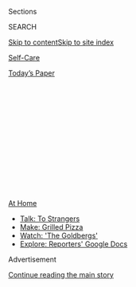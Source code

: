 <div id="app">

<div>

<div>

<div>

<div class="NYTAppHideMasthead css-1q2w90k e1suatyy0">

<div class="section css-ui9rw0 e1suatyy2">

<div class="css-eph4ug er09x8g0">

<div class="css-6n7j50">

</div>

<span class="css-1dv1kvn">Sections</span>

<div class="css-10488qs">

<span class="css-1dv1kvn">SEARCH</span>

</div>

[Skip to content](#site-content)[Skip to site
index](#site-index)

</div>

<div id="masthead-section-label" class="css-1wr3we4 eaxe0e00">

[Self-Care](https://www.nytimes.com/section/style/self-care/)

</div>

<div class="css-10698na e1huz5gh0">

</div>

</div>

<div id="masthead-bar-one" class="section hasLinks css-15hmgas e1csuq9d3">

<div class="css-uqyvli e1csuq9d0">

</div>

<div class="css-1uqjmks e1csuq9d1">

</div>

<div class="css-9e9ivx">

[](https://myaccount.nytimes.com/auth/login?response_type=cookie&client_id=vi)

</div>

<div class="css-1bvtpon e1csuq9d2">

[Today’s
Paper](https://www.nytimes.com/section/todayspaper)

</div>

</div>

</div>

</div>

<div data-aria-hidden="false">

<div id="site-content" data-role="main">

<div>

<div class="css-1aor85t" style="opacity:0.000000001;z-index:-1;visibility:hidden">

<div class="css-1hqnpie">

<div class="css-epjblv">

<span class="css-17xtcya">[Self-Care](/section/style/self-care/)</span><span class="css-x15j1o">|</span><span class="css-fwqvlz">Clickety
Clack, Press-On Nails Are
Back</span>

</div>

<div class="css-k008qs">

<div class="css-1iwv8en">

<span class="css-18z7m18"></span>

<div>

</div>

</div>

<span class="css-1n6z4y">https://nyti.ms/3k5jJwB</span>

<div class="css-1705lsu">

<div class="css-4xjgmj">

<div class="css-4skfbu" data-role="toolbar" data-aria-label="Social Media Share buttons, Save button, and Comments Panel with current comment count" data-testid="share-tools">

  - 
  - 
  - 
  - 
    
    <div class="css-6n7j50">
    
    </div>

  - 

</div>

</div>

</div>

</div>

</div>

</div>

<div id="NYT_TOP_BANNER_REGION" class="css-13pd83m">

<div>

<div id="maps-athome-menu" class="section interactive-content interactive-size-medium css-1edisqu">

<div class="css-17ih8de interactive-body">

<div class="at-home-nav__innerContainer">

<div class="at-home-nav__title">

[At
Home](https://www.nytimes.com/spotlight/at-home?action=click&pgtype=Article&state=default&region=TOP_BANNER&context=at_home_menu)

</div>

  - [Talk: To
    Strangers](https://www.nytimes.com/2020/08/03/well/family/the-benefits-of-talking-to-strangers.html?action=click&pgtype=Article&state=default&region=TOP_BANNER&context=at_home_menu)
  - [Make: Grilled
    Pizza](https://www.nytimes.com/2020/08/01/at-home/coronavirus-make-pizza-on-a-grill.html?action=click&pgtype=Article&state=default&region=TOP_BANNER&context=at_home_menu)
  - [Watch: 'The
    Goldbergs'](https://www.nytimes.com/2020/07/31/arts/television/goldbergs-abc-stream.html?action=click&pgtype=Article&state=default&region=TOP_BANNER&context=at_home_menu)
  - [Explore: Reporters' Google
    Docs](https://www.nytimes.com/interactive/2020/at-home/even-more-reporters-editors-diaries-lists-recommendations.html?action=click&pgtype=Article&state=default&region=TOP_BANNER&context=at_home_menu)

</div>

</div>

</div>

</div>

</div>

<div id="top-wrapper" class="css-1sy8kpn">

<div id="top-slug" class="css-l9onyx">

Advertisement

</div>

[Continue reading the main
story](#after-top)

<div class="ad top-wrapper" style="text-align:center;height:100%;display:block;min-height:250px">

<div id="top" class="place-ad" data-position="top" data-size-key="top">

</div>

</div>

<div id="after-top">

</div>

</div>

<div>

<div id="sponsor-wrapper" class="css-1hyfx7x">

<div id="sponsor-slug" class="css-19vbshk">

Supported by

</div>

[Continue reading the main
story](#after-sponsor)

<div id="sponsor" class="ad sponsor-wrapper" style="text-align:center;height:100%;display:block">

</div>

<div id="after-sponsor">

</div>

</div>

<div class="css-186x18t">

</div>

<div class="css-1vkm6nb ehdk2mb0">

# Clickety Clack, Press-On Nails Are Back

</div>

The onetime ’80s mass-market cheapie has gotten an artisanal upgrade —
just in time for quarantine home manicures.

<div class="css-79elbk" data-testid="photoviewer-wrapper">

<div class="css-z3e15g" data-testid="photoviewer-wrapper-hidden">

</div>

<div class="css-1a48zt4 ehw59r15" data-testid="photoviewer-children">

![<span class="css-16f3y1r e13ogyst0" data-aria-hidden="true">Flower
power: A customer receives fancy press-on nails at the Vanity Projects
salon in
Manhattan. </span><span class="css-cnj6d5 e1z0qqy90" itemprop="copyrightHolder"><span class="css-1ly73wi e1tej78p0">Credit...</span><span><span>Caroline
Tompkins for The New York
Times</span></span></span>](https://static01.nyt.com/images/2020/08/06/fashion/04PRESSONNAILS4/merlin_175247874_7c5f95ca-9e44-470b-8231-2ad3e2b6e01a-articleLarge.jpg?quality=75&auto=webp&disable=upscale)

</div>

</div>

<div class="css-18e8msd">

<div class="css-vp77d3 epjyd6m0">

<div class="css-1baulvz">

By <span class="css-1baulvz last-byline" itemprop="name">Jackie
Snow</span>

</div>

</div>

  - 
    
    <div class="css-ld3wwf e16638kd2">
    
    Aug. 4,
    2020
    
    </div>

  - 
    
    <div class="css-4xjgmj">
    
    <div class="css-d8bdto" data-role="toolbar" data-aria-label="Social Media Share buttons, Save button, and Comments Panel with current comment count" data-testid="share-tools">
    
      - 
      - 
      - 
      - 
        
        <div class="css-6n7j50">
        
        </div>
    
      - 
    
    </div>
    
    </div>

</div>

</div>

<div class="section meteredContent css-1r7ky0e" name="articleBody" itemprop="articleBody">

<div class="css-1fanzo5 StoryBodyCompanionColumn">

<div class="css-53u6y8">

Yewande Moore used to get an acrylic overlay with a gel-polish manicure
every couple of weeks before coronavirus hit. But when Ohio, where she
lives in Athens, shut down salons, she went to Walmart to get tools to
take her nails off, not knowing when she could get them done again.

There, taking a look at the press-on nails in the beauty aisle, Ms.
Moore, 32, who works with student leaders at a nearby university, had an
idea.

“I love doing my nails so much,” she said. “I’m going to offer it to
other people.”

Ms. Moore took her stimulus check and invested in supplies to start a
press-on nail business. After painting some sets and building a website,
she introduced [Nail Candy](https://nailcandypressons.squarespace.com/)
to the world on June 2 and said she has sold about 125 nail sets. While
some customers seem to be pros at putting on press-ons, she gets plenty
of questions about how to put them on correctly.

“There are a lot of people trying it for the first time who probably
never would have tried it before,” she said.

</div>

</div>

<div class="css-1fanzo5 StoryBodyCompanionColumn">

<div class="css-53u6y8">

Along with other nonessential businesses, nail salons closed across the
country when the first stay-at-home orders came down in March. It left
nail salon workers out of work and people that are used to having their
nails done without access to a cherished grooming ritual.

Press-on nails last had a big moment in the clickety-clack-typewriter
1980s, with ads from a brand called Lee (“easy on, easy off”).

</div>

</div>

<div class="css-cfo9c3">

</div>

<div class="css-1fanzo5 StoryBodyCompanionColumn">

<div class="css-53u6y8">

Now, more salons, independent creators and customers are selling
press-on nails as a way to still have nice-looking manicures in the era
of social distancing. The nails can cost as little as $8 from a retailer
to at least $160 for a customized set with [Frida Kahlo-inspired
art](https://www.etsy.com/listing/788328318/unique-frida-kahlo-inspired-nails-luxury?ref=shop_home_active_1&frs=1).

</div>

</div>

<div class="css-1fanzo5 StoryBodyCompanionColumn">

<div class="css-53u6y8">

It’s usually cheaper than a salon, where a set of acrylics, as they’re
known there, can cost from $60 to more than $200 for custom art, and
that doesn’t include a tip. Press-ons may fall off more than acrylics
put on in a salon, but kits usually send enough glue to reattach any
errant nail.

</div>

</div>

<div class="css-79elbk" data-testid="photoviewer-wrapper">

<div class="css-z3e15g" data-testid="photoviewer-wrapper-hidden">

</div>

<div class="css-1a48zt4 ehw59r15" data-testid="photoviewer-children">

![<span class="css-16f3y1r e13ogyst0" data-aria-hidden="true">Gold
fingers: Vanity Projects’ press-on nail sets for home
use.</span><span class="css-cnj6d5 e1z0qqy90" itemprop="copyrightHolder"><span class="css-1ly73wi e1tej78p0">Credit...</span><span>Caroline
Tompkins for The New York
Times</span></span>](https://static01.nyt.com/images/2020/08/04/fashion/04PRESSONNAILS2/merlin_175247919_f7784e0d-dbcd-4a35-9f13-f2c7074b6c76-articleLarge.jpg?quality=75&auto=webp&disable=upscale)

</div>

</div>

<div class="css-1fanzo5 StoryBodyCompanionColumn">

<div class="css-53u6y8">

Even as states open back up, safety is still a concern for some
costumers. Charlotte Brubeck, a laid-off restaurant worker in Boynton
Beach, Fla., was getting her nails done regularly in a salon, with
press-ons something she’d do for specific outfits on occasions like
Halloween.

Ms. Brubeck, 26, turned to press-ons while the salons were closed but
doesn’t plan to go back, even though her local spot has been open for a
few weeks. Despite the fact that press-ons aren’t as durable as her
normal style, she said it’s worth it.

“I spend about $7 to $8 on a box of press-ons versus $35-plus on a fresh
manicure, and I don’t have to leave my house,” Ms. Brubeck said. “During
a health pandemic when most people are out of work and need to stay
home, that to me is all the info you need to see how much better
press-ons are than a salon manicure.”

Vanity Projects, which has salons in New York and Miami, hadn’t sold
press-ons before the pandemic until its owner Rita Pinto started paying
her workers to paint sets in May. The salons advertised them on
Instagram and has sold 200 sets, also called tips, which Ms. Pinto, 45,
said has helped keep the company in business.

“The tips have been a saving grace,” she said.

During previous periods of economic uncertainty, the beauty sector has
historically seen an increase in sales of small luxury purchases in what
was named by Leonard Lauder the “lipstick effect.” These little
indulgences can make people feel better without blowing a budget.

</div>

</div>

<div class="css-1fanzo5 StoryBodyCompanionColumn">

<div class="css-53u6y8">

This crisis is different than past recessions, however, with people
quarantining and with fewer occasions to dress up. It has left salons
scrambling for ideas.

“We aren’t pandemic-proof, but we are recession-proof,” Ms. Pinto
said.

</div>

</div>

<div class="css-79elbk" data-testid="photoviewer-wrapper">

<div class="css-z3e15g" data-testid="photoviewer-wrapper-hidden">

</div>

<div class="css-1a48zt4 ehw59r15" data-testid="photoviewer-children">

<div class="css-1xdhyk6 erfvjey0">

<span class="css-1ly73wi e1tej78p0">Image</span>

<div class="css-zjzyr8">

<div data-testid="lazyimage-container" style="height:257.77777777777777px">

</div>

</div>

</div>

<span class="css-16f3y1r e13ogyst0" data-aria-hidden="true">Social-distancing
butterfly: blue and black design on shiny beige
nails.</span><span class="css-cnj6d5 e1z0qqy90" itemprop="copyrightHolder"><span class="css-1ly73wi e1tej78p0">Credit...</span><span>Caroline
Tompkins for The New York Times</span></span>

</div>

</div>

<div class="css-1fanzo5 StoryBodyCompanionColumn">

<div class="css-53u6y8">

Fortunately, press-on nails have gotten nicer in the last decade, with
most sets lasting two to three weeks and coming in different shapes and
lengths. Before the pandemic, [Jennifer
Lopez](https://www.instyle.com/beauty/nails/best-press-on-nails-tips-jennifer-lopez-manicurist)
and [Alexandria
Ocasio-Cortez](https://www.allure.com/story/alexandria-ocasio-cortez-impress-press-on-manicure-amtrak)
had worn press-ons, with [Ariana
Grande](https://www.allure.com/story/ariana-grande-milky-press-on-nails)
and
[Chrissy](https://www.allure.com/story/chrissy-teigen-press-on-nails-at-home)Teigen
joining them over the last few months. Influencers are also getting
attached, with Whitney Simmons, a YouTube fitness influencer, singing
press-ons’ praises.

“I am a full-blown convert to press-on nails, I never saw this day
coming,” Ms. Simmons says in a
YouTube[video](https://www.youtube.com/watch?v=3h61TWqyD4s) posted in
June. “My nail salon opened back up on May 1, and I have not gone back.”

</div>

</div>

<div class="css-cfo9c3">

</div>

<div class="css-1fanzo5 StoryBodyCompanionColumn">

<div class="css-53u6y8">

But customers new to doing their nails need to be wary and listen to
what professionals say when it comes to putting fake nails on and taking
them off, according to Morgan Dixon, who owns the M.A.D. nail salon in
New Orleans. Ms. Dixon is also the lead manicurist for the television
show “Claws,” a TNT comedy-drama series set in a nail salon.

</div>

</div>

<div class="css-1fanzo5 StoryBodyCompanionColumn">

<div class="css-53u6y8">

A natural nail can be damaged if a press-on is put on top of a gel
manicure, or if ripped off without the right process.

“Just like any other beauty product,” Ms. Dixon, 29, said. “You want to
make sure you aren’t doing anything harmful to yourself.”

She predicted that the at-home press-on passion will likely continue
after the pandemic now that people have seen the possibilities and lower
prices. Still, she doesn’t see the in-person experience going away
forever.

“I honestly love that I can sit down with someone where you can feel
like you’re getting a therapy session too,” Ms. Dixon said. “You’re
paying for more than just throwing nails on.”

</div>

</div>

</div>

<div>

</div>

<div>

</div>

<div>

</div>

<div>

<div id="bottom-wrapper" class="css-1ede5it">

<div id="bottom-slug" class="css-l9onyx">

Advertisement

</div>

[Continue reading the main
story](#after-bottom)

<div id="bottom" class="ad bottom-wrapper" style="text-align:center;height:100%;display:block;min-height:90px">

</div>

<div id="after-bottom">

</div>

</div>

</div>

</div>

</div>

## Site Index

<div>

</div>

## Site Information Navigation

  - [© <span>2020</span> <span>The New York Times
    Company</span>](https://help.nytimes.com/hc/en-us/articles/115014792127-Copyright-notice)

<!-- end list -->

  - [NYTCo](https://www.nytco.com/)
  - [Contact
    Us](https://help.nytimes.com/hc/en-us/articles/115015385887-Contact-Us)
  - [Work with us](https://www.nytco.com/careers/)
  - [Advertise](https://nytmediakit.com/)
  - [T Brand Studio](http://www.tbrandstudio.com/)
  - [Your Ad
    Choices](https://www.nytimes.com/privacy/cookie-policy#how-do-i-manage-trackers)
  - [Privacy](https://www.nytimes.com/privacy)
  - [Terms of
    Service](https://help.nytimes.com/hc/en-us/articles/115014893428-Terms-of-service)
  - [Terms of
    Sale](https://help.nytimes.com/hc/en-us/articles/115014893968-Terms-of-sale)
  - [Site
    Map](https://spiderbites.nytimes.com)
  - [Help](https://help.nytimes.com/hc/en-us)
  - [Subscriptions](https://www.nytimes.com/subscription?campaignId=37WXW)

</div>

</div>

</div>

</div>
